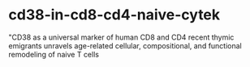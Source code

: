 # cd38-in-cd8-cd4-naive-cytek
"CD38 as a universal marker of human CD8 and CD4 recent thymic emigrants unravels age-related cellular, compositional, and functional remodeling of naive T cells
